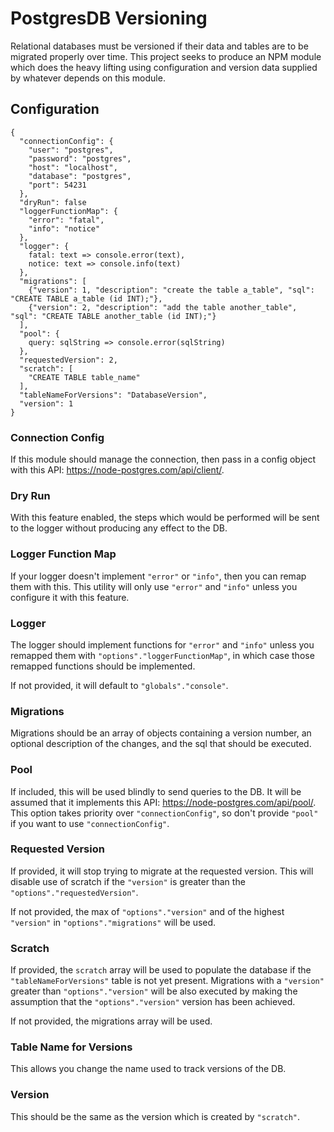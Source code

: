 # PostgresDB Versioning

Relational databases must be versioned if their data and tables are to be migrated properly over time. This project seeks to produce an NPM module which does the heavy lifting using configuration and version data supplied by whatever depends on this module.

## Configuration

    {
      "connectionConfig": {
        "user": "postgres",
        "password": "postgres",
        "host": "localhost",
        "database": "postgres",
        "port": 54231
      },
      "dryRun": false
      "loggerFunctionMap": {
        "error": "fatal",
        "info": "notice"
      },
      "logger": {
        fatal: text => console.error(text),
        notice: text => console.info(text)
      },
      "migrations": [
        {"version": 1, "description": "create the table a_table", "sql": "CREATE TABLE a_table (id INT);"},
        {"version": 2, "description": "add the table another_table", "sql": "CREATE TABLE another_table (id INT);"}
      ],
      "pool": {
        query: sqlString => console.error(sqlString)
      },
      "requestedVersion": 2,
      "scratch": [
        "CREATE TABLE table_name"
      ],
      "tableNameForVersions": "DatabaseVersion",
      "version": 1
    }

### Connection Config

If this module should manage the connection, then pass in a config object with this API: https://node-postgres.com/api/client/.

### Dry Run

With this feature enabled, the steps which would be performed will be sent to the logger without producing any effect to the DB.

### Logger Function Map

If your logger doesn't implement `"error"` or `"info"`, then you can remap them with this. This utility will only use `"error"` and `"info"` unless you configure it with this feature.

### Logger

The logger should implement functions for `"error"` and `"info"` unless you remapped them with `"options"."loggerFunctionMap"`, in which case those remapped functions should be implemented.

If not provided, it will default to `"globals"."console"`.

### Migrations

Migrations should be an array of objects containing a version number, an optional description of the changes, and the sql that should be executed.

### Pool

If included, this will be used blindly to send queries to the DB. It will be assumed that it implements this API: https://node-postgres.com/api/pool/. This option takes priority over `"connectionConfig"`, so don't provide `"pool"` if you want to use `"connectionConfig"`.

### Requested Version

If provided, it will stop trying to migrate at the requested version. This will disable use of scratch if the `"version"` is greater than the `"options"."requestedVersion"`.

If not provided, the max of `"options"."version"` and of the highest `"version"` in `"options"."migrations"` will be used.

### Scratch

If provided, the `scratch` array will be used to populate the database if the `"tableNameForVersions"` table is not yet present. Migrations with a `"version"` greater than `"options"."version"` will be also executed by making the assumption that the `"options"."version"` version has been achieved.

If not provided, the migrations array will be used.

### Table Name for Versions

This allows you change the name used to track versions of the DB.

### Version

This should be the same as the version which is created by `"scratch"`.
